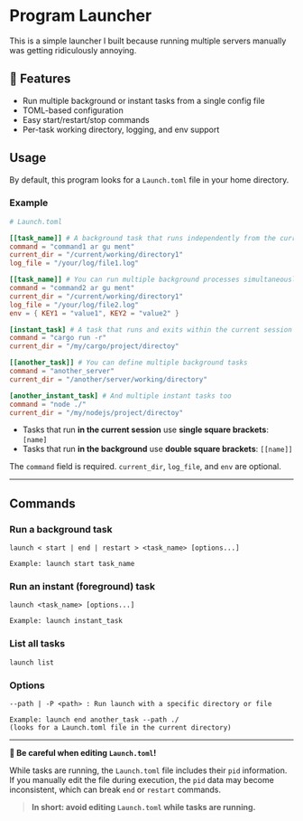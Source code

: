 # Program Launcher

This is a simple launcher I built because running multiple servers manually was getting ridiculously annoying.

## 🚀 Features

-   Run multiple background or instant tasks from a single config file
-   TOML-based configuration
-   Easy start/restart/stop commands
-   Per-task working directory, logging, and env support

## Usage

By default, this program looks for a `Launch.toml` file in your home directory.

### Example

```toml
# Launch.toml

[[task_name]] # A background task that runs independently from the current session
command = "command1 ar gu ment"
current_dir = "/current/working/directory1"
log_file = "/your/log/file1.log"

[[task_name]] # You can run multiple background processes simultaneously
command = "command2 ar gu ment"
current_dir = "/current/working/directory1"
log_file = "/your/log/file2.log"
env = { KEY1 = "value1", KEY2 = "value2" }

[instant_task] # A task that runs and exits within the current session
command = "cargo run -r"
current_dir = "/my/cargo/project/directoy"

[[another_task]] # You can define multiple background tasks
command = "another_server"
current_dir = "/another/server/working/directory"

[another_instant_task] # And multiple instant tasks too
command = "node ./"
current_dir = "/my/nodejs/project/directoy"
```

-   Tasks that run **in the current session** use **single square brackets**: `[name]`
-   Tasks that run **in the background** use **double square brackets**: `[[name]]`

The `command` field is required.
`current_dir`, `log_file`, and `env` are optional.

---

## Commands

### Run a background task

```
launch < start | end | restart > <task_name> [options...]

Example: launch start task_name
```

### Run an instant (foreground) task

```
launch <task_name> [options...]

Example: launch instant_task
```

### List all tasks

```
launch list
```

### Options

```
--path | -P <path> : Run launch with a specific directory or file

Example: launch end another_task --path ./
(looks for a Launch.toml file in the current directory)
```

---

**📝 Be careful when editing `Launch.toml`!**

While tasks are running, the `Launch.toml` file includes their `pid` information.
If you manually edit the file during execution, the `pid` data may become inconsistent,
which can break `end` or `restart` commands.

> **In short: avoid editing `Launch.toml` while tasks are running.**
